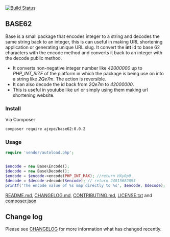 [![Build Status](https://travis-ci.org/ajepe/base.svg?branch=master)](https://travis-ci.org/ajepe/base)
## BASE62 
Base is a small package that encodes integer to a string and decodes the same string back to an integer, this is can useful in making  URL shortening application or generating unique URL slug. It convert the __int__ id to base 62 characters with the encode method and converts it back to an integer with the decode public method.

* It converts non-negative integer number like _42000000_  up to _PHP\_INT\_SIZE_ of the platform in which the package is being use on into a string like _2Qe7m_. The action is reversible.
* It can also decode the id back from _2Qe7m_ to _42000000_.
* This is useful in youtube like url or simply using them making url shortening website.


### Install

Via Composer
``` bash
composer require ajepe/base62:0.0.2
```

### Usage

``` php
require 'vendor/autoload.php';


$encode = new Base\Encode();
$decode = new Base\Decode();
$encode = $encode->encode(PHP_INT_MAX); //return HXy0p9
$decode = $decode->decode($encode); // return 24815682095
printf('The encode value of %s map directly to %s', $encode, $decode);

```
[README.md](README.md), [CHANGELOG.md](CHANGELOG.md), [CONTRIBUTING.md](CONTRIBUTING.md), [LICENSE.txt](LICENSE) and [composer.json](composer.json)

## Change log

Please see [CHANGELOG](CHANGELOG.md) for more information what has changed recently.
